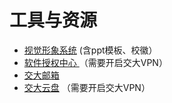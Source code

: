 # 工具与资源

* [视觉形象系统](https://vi.sjtu.edu.cn/) \(含ppt模板、校徽）
* [软件授权中心 ](http://lic.si.sjtu.edu.cn/Default/index)（需要开启交大VPN）
* [交大邮箱](https://mail.sjtu.edu.cn/)
* [交大云盘](https://jbox.sjtu.edu.cn/) （需要开启交大VPN）

